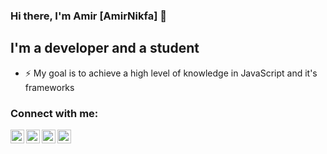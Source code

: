 ### Hi there, I'm Amir [AmirNikfa] 👋 

## I'm a developer and a student

- ⚡ My goal is to achieve a high level of knowledge in JavaScript and it's frameworks

### Connect with me:

[<img align="left" alt="Telegram" width="22px" src="https://cdn.jsdelivr.net/npm/simple-icons@v3/icons/telegram.svg" />][telegram]
[<img align="left" alt="Twitter" width="22px" src="https://cdn.jsdelivr.net/npm/simple-icons@v3/icons/twitter.svg" />][twitter]
[<img align="left" alt="LinkedIn" width="22px" src="https://cdn.jsdelivr.net/npm/simple-icons@v3/icons/linkedin.svg" />][linkedin]
[<img align="left" alt="Instagram" width="22px" src="https://cdn.jsdelivr.net/npm/simple-icons@v3/icons/instagram.svg" />][instagram]

<br />

[telegram]: https://t.me/nikfa
[twitter]: https://twitter.com/amirnikfa
[instagram]: https://instagram.com/nikfatech
[linkedin]: https://linkedin.com/in/nikfa
